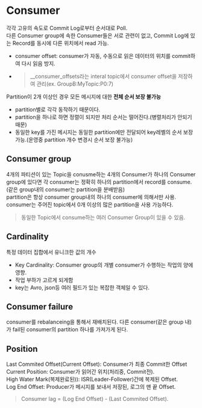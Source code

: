 # Consumer

각각 고유의 속도로 Commit Log로부터 순서대로 Poll.  
다른 Consumer group에 속한 Consumer들은 서로 관련이 없고, Commit Log에 있는 Record를 동시에 다른 위치에서 read 가능.  

- consumer offset: consumer가 자동, 수동으로 읽은 데이터의 위치를 commit하여 다시 읽음 방지.  
- > __consumer_offsets라는 interal topic에서 consumer offset을 저장하여 관리(ex. GroupB:MyTopic:P0:7)

Partition이 2개 이상인 경우 모든 메시지에 대한 **전체 순서 보장 불가능**
- partition별로 각각 동작하기 때문이다.
- partition을 하나로 하면 정렬이 되지만 처리 순서는 떨어진다.(병렬처리가 안되기 때문)
- 동일한 key를 가진 메시지는 동일한 partition에만 전달되어 key레벨의 순서 보장 가능.(운영중 partition 개수 변경시 순서 보장 불가능)

## Consumer group

4개의 파티션이 있는 Topic을 conusme하는 4개의 Consumer가 하나의 Consumer group에 있다면 각 consumer는 정확히 하나의 partition에서 record를 consume.(같은 group내의 consumer는 partition을 분배받음)  
partition은 항상 consumer group내의 하나의 consumer에 의해서만 사용.  
consumer는 주어진 topic에서 0개 이상의 많은 partition을 사용 가능하다.

> 동일한 Topic에서 consume하는 여러 Consumer Group이 있을 수 있음.  

## Cardinality
특정 데이터 집합에서 유니크한 값의 개수

- Key Cardinality: Consumer group의 개별 consumer가 수행하는 작업의 양에 영향. 
- 작업 부하가 고르게 되게함
- key는 Avro, json등 여러 필드가 있는 복잡한 객체일 수 있다.

## Consumer failure
consumer를 rebalanceing을 통해서 재배치된다.
다른 consumer(같은 group 내)가 fail된 consumer의 partition 하나를 가져가게 된다.

## Position
Last Commited Offset(Current Offset): Consumer가 최종 Commit한 Offset   
Current Position: Consumer가 읽어간 위치(처리중, Commit전).  
High Water Mark(복제완료된)): ISR(Leader-Follower)간에 복제된 Offset.  
Log End Offset: Producer가 메시지를 보내서 저장된, 로그의 맨 끝 Offset.  
> Consumer lag = (Log End Offset) - (Last Commited Offset).  